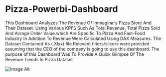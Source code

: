 # Pizza-Powerbi-Dashboard
This Dashboard Analyzes The Revenue Of Immaginary Pizza Store And Their Dataset. Using Various KPI'S Such As Total Revenue, Total Pizza Sold And Avrage Order Value.which Are Specific To Pizza And Fast-Food Industry In Addition To Revenue Were Calculated Using DAX Measures.
The Dataset Contained As (.Xlsx) file  Relevant filters/slicers were provided assuming that the CEO of the company is going to use this dashboard. The purpose of this Dashboard Was To Provide A Quick Glimpse Of The Revenue Trends In Pizza Dataset

 ![Image Alt](https://github.com/SiddharthMeshram358/Pizza-Powerbi-Dashboard.git ) 

